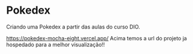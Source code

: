 # Pokedex
Criando uma Pokedex a partir das aulas do curso DIO.

https://pokedex-mocha-eight.vercel.app/
Acima temos a url do projeto ja hospedado para a melhor visualização!!
